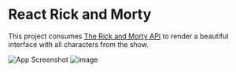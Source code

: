 
# React Rick and Morty

This project consumes [The Rick and Morty API](https://rickandmortyapi.com/) to render a beautiful interface with all characters from the show.


![App Screenshot](https://i2.paste.pics/1630f6ddc66c348af4c7831862df6d02.png)
![image](https://github.com/burakkutluk/react-rick-and-morty/assets/117195323/cebbc2d7-2504-4de9-b42b-80c40a7b6ff3)
